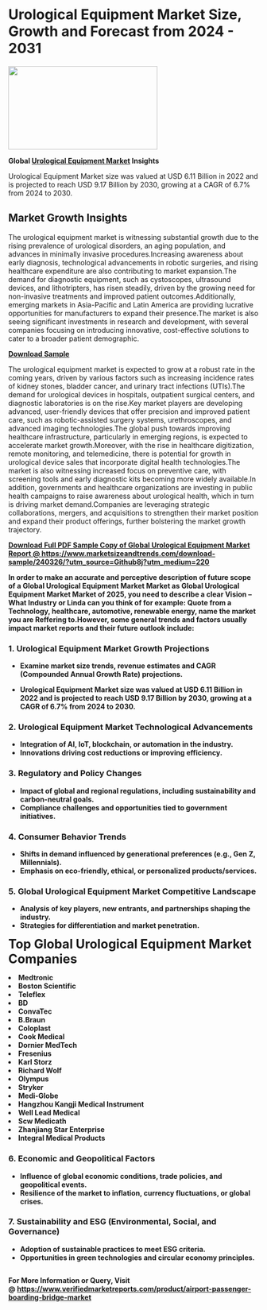 <H1>Urological Equipment Market Size, Growth and Forecast from 2024 - 2031</H1><img class="aligncenter size-medium wp-image-584254" src="https://thirdeyenews.in/wp-content/uploads/2024/09/Global-Market-Research-300x168.jpeg" alt="" width="300" height="168" /><p><strong>Global&nbsp;<a href="https://www.marketsizeandtrends.com/download-sample/240326/?utm_source=Github8j?utm_medium=220">Urological Equipment Market</a> Insights</strong></p><p>Urological Equipment Market size was valued at USD 6.11 Billion in 2022 and is projected to reach USD 9.17 Billion by 2030, growing at a CAGR of 6.7% from 2024 to 2030.</p><p><h2>Market Growth Insights</h2> <p>The urological equipment market is witnessing substantial growth due to the rising prevalence of urological disorders, an aging population, and advances in minimally invasive procedures.Increasing awareness about early diagnosis, technological advancements in robotic surgeries, and rising healthcare expenditure are also contributing to market expansion.The demand for diagnostic equipment, such as cystoscopes, ultrasound devices, and lithotripters, has risen steadily, driven by the growing need for non-invasive treatments and improved patient outcomes.Additionally, emerging markets in Asia-Pacific and Latin America are providing lucrative opportunities for manufacturers to expand their presence.The market is also seeing significant investments in research and development, with several companies focusing on introducing innovative, cost-effective solutions to cater to a broader patient demographic.</p> <p><strong><a href="#">Download Sample</a></strong></p> <p>The urological equipment market is expected to grow at a robust rate in the coming years, driven by various factors such as increasing incidence rates of kidney stones, bladder cancer, and urinary tract infections (UTIs).The demand for urological devices in hospitals, outpatient surgical centers, and diagnostic laboratories is on the rise.Key market players are developing advanced, user-friendly devices that offer precision and improved patient care, such as robotic-assisted surgery systems, urethroscopes, and advanced imaging technologies.The global push towards improving healthcare infrastructure, particularly in emerging regions, is expected to accelerate market growth.Moreover, with the rise in healthcare digitization, remote monitoring, and telemedicine, there is potential for growth in urological device sales that incorporate digital health technologies.The market is also witnessing increased focus on preventive care, with screening tools and early diagnostic kits becoming more widely available.In addition, governments and healthcare organizations are investing in public health campaigns to raise awareness about urological health, which in turn is driving market demand.Companies are leveraging strategic collaborations, mergers, and acquisitions to strengthen their market position and expand their product offerings, further bolstering the market growth trajectory.</p> <p><strong><a href="#"></p><p><span class=""><strong>Download Full PDF Sample Copy of Global Urological Equipment Market Report</strong> @ <a href="https://www.marketsizeandtrends.com/download-sample/240326/?utm_source=Github8j?utm_medium=220" target="_blank">https://www.marketsizeandtrends.com/download-sample/240326/?utm_source=Github8j?utm_medium=220</a></span></p><p>In order to make an accurate and perceptive description of future scope of a Global&nbsp;Urological Equipment Market Market as Global&nbsp;Urological Equipment Market Market of 2025, you need to describe a clear Vision &ndash; What Industry or Linda can you think of for example: Quote from a Technology, healthcare, automotive, renewable energy, name the market you are Reffering to.However, some general trends and factors usually impact market reports and their future outlook include:</p><h3>1.&nbsp;<strong>Urological Equipment Market Growth Projections</strong></h3><ul><li>Examine market size trends, revenue estimates and CAGR (Compounded Annual Growth Rate) projections.</li><li><p>Urological Equipment Market size was valued at USD 6.11 Billion in 2022 and is projected to reach USD 9.17 Billion by 2030, growing at a CAGR of 6.7% from 2024 to 2030.</p></li></ul><h3>2.&nbsp;<strong>Urological Equipment Market Technological Advancements</strong></h3><ul><li>Integration of AI, IoT, blockchain, or automation in the industry.</li><li>Innovations driving cost reductions or improving efficiency.</li></ul><h3>3.&nbsp;<strong>Regulatory and Policy Changes</strong></h3><ul><li>Impact of global and regional regulations, including sustainability and carbon-neutral goals.</li><li>Compliance challenges and opportunities tied to government initiatives.</li></ul><h3>4.&nbsp;<strong>Consumer Behavior Trends</strong></h3><ul><li>Shifts in demand influenced by generational preferences (e.g., Gen Z, Millennials).</li><li>Emphasis on eco-friendly, ethical, or personalized products/services.</li></ul><h3>5.&nbsp;<strong>Global Urological Equipment Market Competitive Landscape</strong></h3><ul><li>Analysis of key players, new entrants, and partnerships shaping the industry.</li><li>Strategies for differentiation and market penetration.</li></ul><p data-pm-slice="1 1 []"><span style="color: inherit; font-family: inherit; font-size: 25px;">Top Global Urological Equipment Market Companies</span></p><div class="" data-test-id=""><p><li>Medtronic</li><li> Boston Scientific</li><li> Teleflex</li><li> BD</li><li> ConvaTec</li><li> B.Braun</li><li> Coloplast</li><li> Cook Medical</li><li> Dornier MedTech</li><li> Fresenius</li><li> Karl Storz</li><li> Richard Wolf</li><li> Olympus</li><li> Stryker</li><li> Medi-Globe</li><li> Hangzhou Kangji Medical Instrument</li><li> Well Lead Medical</li><li> Scw Medicath</li><li> Zhanjiang Star Enterprise</li><li> Integral Medical Products</li></p></div><h3>6.&nbsp;<strong>Economic and Geopolitical Factors</strong></h3><ul><li>Influence of global economic conditions, trade policies, and geopolitical events.</li><li>Resilience of the market to inflation, currency fluctuations, or global crises.</li></ul><h3>7.&nbsp;<strong>Sustainability and ESG (Environmental, Social, and Governance)</strong></h3><ul><li>Adoption of sustainable practices to meet ESG criteria.</li><li>Opportunities in green technologies and circular economy principles.</li></ul><h2><strong style="font-size: 14px;">For More Information or Query, Visit @&nbsp;</strong><a style="background-color: #ffffff; font-size: 14px;" href="https://www.marketsizeandtrends.com/report/urological-equipment-market/" target="_blank">https://www.verifiedmarketreports.com/product/airport-passenger-boarding-bridge-market</a></h2>